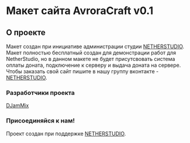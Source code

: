 # Макет сайта AvroraCraft v0.1

## О проекте
Макет создан при инициативе администрации студии [NETHERSTUDIO](https://vk.com/nether_studio). Макет полностью бесплатный создан для демонстрации работ для NetherStudio, но в данном макете не будет присутсвовать система оплаты доната, подключение к серверу и выдача доната на сервере. Чтобы заказать свой сайт пишите в нашу группу вконтакте - [NETHERSTUDIO](https://vk.com/nether_studio).

### Разработчики проекта
[DJamMix](https://github.com/DJamMix)

### Присоединяйся к нам!
Проект создан при поддержке [NETHERSTUDIO](https://vk.com/nether_studio).
